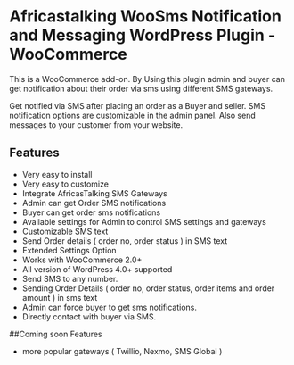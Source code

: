 # Africastalking WooSms Notification and Messaging WordPress Plugin - WooCommerce

This is a WooCommerce add-on. By Using this plugin admin and buyer can get notification about their order via sms using different SMS gateways.

Get notified via SMS after placing an order as a Buyer and seller. SMS notification options are customizable in the admin panel. Also send messages to your customer from your website.


## Features

* Very easy to install
* Very easy to customize
* Integrate AfricasTalking SMS Gateways
* Admin can get Order SMS notifications
* Buyer can get order sms notifications
* Available settings for Admin to control SMS settings and gateways
* Customizable SMS text
* Send Order details ( order no, order status ) in SMS text
* Extended Settings Option
* Works with WooCommerce 2.0+
* All version of WordPress 4.0+ supported
* Send SMS to any number.
* Sending Order Details ( order no, order status, order items and order amount ) in sms text
* Admin can force  buyer to get sms notifications.
* Directly contact with buyer via SMS.

##Coming soon Features
* more popular gateways ( Twillio, Nexmo, SMS Global )
